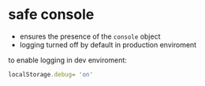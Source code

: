 # safe console

* ensures the presence of the `console` object
* logging turned off by default in production enviroment

to enable logging in dev enviroment:

```javascript
localStorage.debug= 'on'
```
